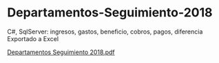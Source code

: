 # Departamentos-Seguimiento-2018

C#, SqlServer: ingresos, gastos, beneficio, cobros, pagos, diferencia
Exportado a Excel

<a href="https://github.com/flleo/Departamentos-Seguimiento-2018/blob/master/Departamentos%20Seguimiento%202018.pdf">Departamentos Seguimiento 2018.pdf</a>
